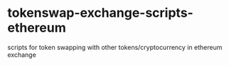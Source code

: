 # tokenswap-exchange-scripts-ethereum
scripts for token swapping  with other tokens/cryptocurrency in ethereum exchange
